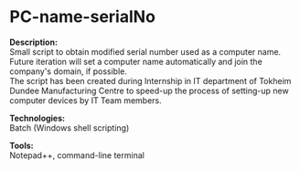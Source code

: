 # PC-name-serialNo

<b>Description:</b><br>
Small script to obtain modified serial number used as a computer name.
Future iteration will set a computer name automatically and join the company's domain, if possible.
<br>
The script has been created during Internship in IT department of Tokheim Dundee Manufacturing Centre
to speed-up the process of setting-up new computer devices by IT Team members.

<b>Technologies:</b><br> Batch (Windows shell scripting)

<b>Tools:</b><br> Notepad++, command-line terminal
